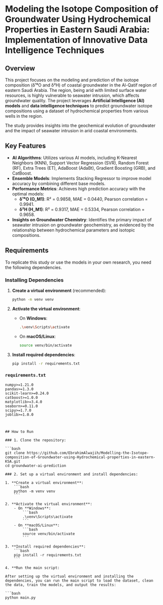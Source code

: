 # Modeling the Isotope Composition of Groundwater Using Hydrochemical Properties in Eastern Saudi Arabia: Implementation of Innovative Data Intelligence Techniques

## Overview

This project focuses on the modeling and prediction of the isotope composition (δ¹⁸O and δ²H) of coastal groundwater in the Al-Qatif region of eastern Saudi Arabia. The region, being arid with limited surface water resources, is highly vulnerable to seawater intrusion, which affects groundwater quality. The project leverages **Artificial Intelligence (AI) models** and **data intelligence techniques** to predict groundwater isotope compositions using a dataset of hydrochemical properties from various wells in the region.

The study provides insights into the geochemical evolution of groundwater and the impact of seawater intrusion in arid coastal environments.

## Key Features

- **AI Algorithms**: Utilizes various AI models, including K-Nearest Neighbors (KNN), Support Vector Regression (SVR), Random Forest (RF), Extra Trees (ET), AdaBoost (AdaBt), Gradient Boosting (GRB), and CatBoost.
- **Ensemble Models**: Implements Stacking Regressor to improve model accuracy by combining different base models.
- **Performance Metrics**: Achieves high prediction accuracy with the optimal models:
  - **δ¹⁸O (O_M1)**: R² = 0.9858, MAE = 0.0440, Pearson correlation = 0.9941.
  - **δ²H (H_M1)**: R² = 0.9317, MAE = 0.5334, Pearson correlation = 0.9658.
- **Insights on Groundwater Chemistry**: Identifies the primary impact of seawater intrusion on groundwater geochemistry, as evidenced by the relationship between hydrochemical parameters and isotopic compositions.

## Requirements

To replicate this study or use the models in your own research, you need the following dependencies.

### Installing Dependencies

1. **Create a virtual environment** (recommended):
    ```bash
    python -m venv venv
    ```

2. **Activate the virtual environment**:

    - On **Windows**:
        ```bash
        .\venv\Scripts\activate
        ```
    - On **macOS/Linux**:
        ```bash
        source venv/bin/activate
        ```

3. **Install required dependencies**:
    ```bash
    pip install -r requirements.txt
    ```

### `requirements.txt`

```plaintext
numpy>=1.21.0
pandas>=1.3.0
scikit-learn>=0.24.0
catboost>=1.0.0
matplotlib>=3.4.0
seaborn>=0.11.0
scipy>=1.7.0
joblib>=1.0.0



## How to Run

### 1. Clone the repository:

```bash
git clone https://github.com/EbrahimAlwajih/Modelling-the-Isotope-composition-of-Groundwater-using-Hydrochemical-properties-in-eastern-KSA.git
cd groundwater-ai-prediction

### 2. Set up a virtual environment and install dependencies:

1. **Create a virtual environment**:
    ```bash
    python -m venv venv
    ```

2. **Activate the virtual environment**:
    - On **Windows**:
        ```bash
        .\venv\Scripts\activate
        ```
    - On **macOS/Linux**:
        ```bash
        source venv/bin/activate
        ```

3. **Install required dependencies**:
    ```bash
    pip install -r requirements.txt
    ```

4. **Run the main script:

After setting up the virtual environment and installing the dependencies, you can run the main script to load the dataset, clean the data, train the models, and output the results:

```bash
python main.py

